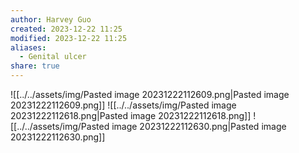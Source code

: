 ```yaml
---
author: Harvey Guo
created: 2023-12-22 11:25
modified: 2023-12-22 11:25
aliases:
  - Genital ulcer
share: true
---
```


![[../../assets/img/Pasted image 20231222112609.png|Pasted image 20231222112609.png]]
![[../../assets/img/Pasted image 20231222112618.png|Pasted image 20231222112618.png]]
![[../../assets/img/Pasted image 20231222112630.png|Pasted image 20231222112630.png]]
